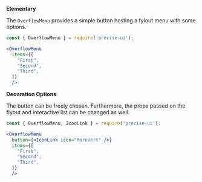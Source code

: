 **Elementary**

The `OverflowMenu` provides a simple button hosting a fylout menu with some options.

```jsx
const { OverflowMenu } = require('precise-ui');

<OverflowMenu
  items={[
    "First",
    "Second",
    "Third",
  ]}
  />
```

**Decoration Options**

The button can be freely chosen. Furthermore, the props passed on the flyout and interactive list can be changed as well.

```jsx
const { OverflowMenu, IconLink } = require('precise-ui');

<OverflowMenu
  button={<IconLink icon="MoreVert" />}
  items={[
    "First",
    "Second",
    "Third",
  ]}
  />
```
